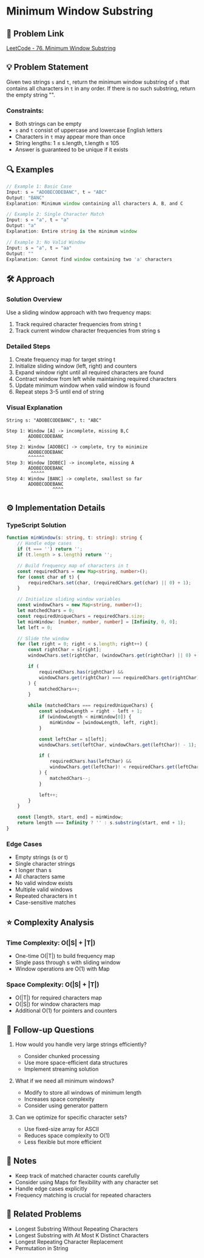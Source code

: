 # Minimum Window Substring

## 📝 Problem Link

[LeetCode - 76. Minimum Window Substring](https://leetcode.com/problems/minimum-window-substring/)

## 💡 Problem Statement

Given two strings `s` and `t`, return the minimum window substring of `s` that contains all characters in `t` in any order. If there is no such substring, return the empty string "".

### Constraints:

- Both strings can be empty
- `s` and `t` consist of uppercase and lowercase English letters
- Characters in `t` may appear more than once
- String lengths: 1 ≤ s.length, t.length ≤ 105
- Answer is guaranteed to be unique if it exists

## 🔍 Examples

```typescript
// Example 1: Basic Case
Input: s = "ADOBECODEBANC", t = "ABC"
Output: "BANC"
Explanation: Minimum window containing all characters A, B, and C

// Example 2: Single Character Match
Input: s = "a", t = "a"
Output: "a"
Explanation: Entire string is the minimum window

// Example 3: No Valid Window
Input: s = "a", t = "aa"
Output: ""
Explanation: Cannot find window containing two 'a' characters
```

## 🛠️ Approach

### Solution Overview

Use a sliding window approach with two frequency maps:

1. Track required character frequencies from string t
2. Track current window character frequencies from string s

### Detailed Steps

1. Create frequency map for target string t
2. Initialize sliding window (left, right) and counters
3. Expand window right until all required characters are found
4. Contract window from left while maintaining required characters
5. Update minimum window when valid window is found
6. Repeat steps 3-5 until end of string

### Visual Explanation

```
String s: "ADOBECODEBANC", t: "ABC"

Step 1: Window [A] -> incomplete, missing B,C
        ADOBECODEBANC
        ^
Step 2: Window [ADOBEC] -> complete, try to minimize
        ADOBECODEBANC
        ^^^^^^
Step 3: Window [DOBEC] -> incomplete, missing A
        ADOBECODEBANC
         ^^^^^
Step 4: Window [BANC] -> complete, smallest so far
        ADOBECODEBANC
                 ^^^^
```

## ⚙️ Implementation Details

### TypeScript Solution

```typescript
function minWindow(s: string, t: string): string {
	// Handle edge cases
	if (t === '') return '';
	if (t.length > s.length) return '';

	// Build frequency map of characters in t
	const requiredChars = new Map<string, number>();
	for (const char of t) {
		requiredChars.set(char, (requiredChars.get(char) || 0) + 1);
	}

	// Initialize sliding window variables
	const windowChars = new Map<string, number>();
	let matchedChars = 0;
	const requiredUniqueChars = requiredChars.size;
	let minWindow: [number, number, number] = [Infinity, 0, 0];
	let left = 0;

	// Slide the window
	for (let right = 0; right < s.length; right++) {
		const rightChar = s[right];
		windowChars.set(rightChar, (windowChars.get(rightChar) || 0) + 1);

		if (
			requiredChars.has(rightChar) &&
			windowChars.get(rightChar) === requiredChars.get(rightChar)
		) {
			matchedChars++;
		}

		while (matchedChars === requiredUniqueChars) {
			const windowLength = right - left + 1;
			if (windowLength < minWindow[0]) {
				minWindow = [windowLength, left, right];
			}

			const leftChar = s[left];
			windowChars.set(leftChar, windowChars.get(leftChar)! - 1);

			if (
				requiredChars.has(leftChar) &&
				windowChars.get(leftChar)! < requiredChars.get(leftChar)!
			) {
				matchedChars--;
			}

			left++;
		}
	}

	const [length, start, end] = minWindow;
	return length === Infinity ? '' : s.substring(start, end + 1);
}
```

### Edge Cases

- Empty strings (s or t)
- Single character strings
- t longer than s
- All characters same
- No valid window exists
- Multiple valid windows
- Repeated characters in t
- Case-sensitive matches

## ⭐️ Complexity Analysis

### Time Complexity: O(|S| + |T|)

- One-time O(|T|) to build frequency map
- Single pass through s with sliding window
- Window operations are O(1) with Map

### Space Complexity: O(|S| + |T|)

- O(|T|) for required characters map
- O(|S|) for window characters map
- Additional O(1) for pointers and counters

## 🎯 Follow-up Questions

1. How would you handle very large strings efficiently?

   - Consider chunked processing
   - Use more space-efficient data structures
   - Implement streaming solution

2. What if we need all minimum windows?

   - Modify to store all windows of minimum length
   - Increases space complexity
   - Consider using generator pattern

3. Can we optimize for specific character sets?
   - Use fixed-size array for ASCII
   - Reduces space complexity to O(1)
   - Less flexible but more efficient

## 📝 Notes

- Keep track of matched character counts carefully
- Consider using Maps for flexibility with any character set
- Handle edge cases explicitly
- Frequency matching is crucial for repeated characters

## 🔗 Related Problems

- Longest Substring Without Repeating Characters
- Longest Substring with At Most K Distinct Characters
- Longest Repeating Character Replacement
- Permutation in String
